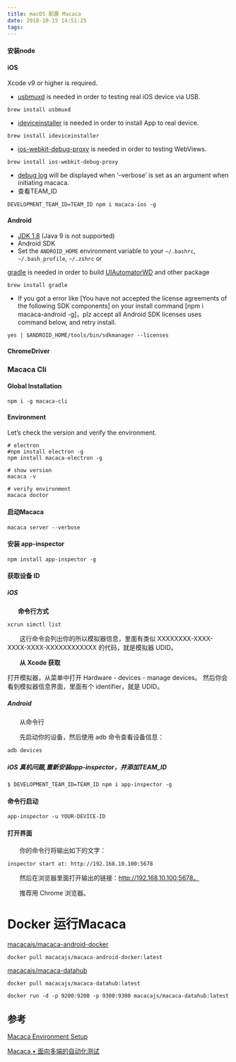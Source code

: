 ```yaml
---
title: macOS 配置 Macaca
date: 2018-10-15 14:51:25
tags:
---
```


#### **安装node**

#### **iOS**

Xcode v9 or higher is required.

- [usbmuxd](https://github.com/libimobiledevice/usbmuxd) is needed in order to testing real iOS device via USB.

```shell
brew install usbmuxd
```

- [ideviceinstaller](https://github.com/libimobiledevice/ideviceinstaller) is needed in order to install App to real device.

```shell
brew install ideviceinstaller
```

- [ios-webkit-debug-proxy](https://github.com/google/ios-webkit-debug-proxy) is needed in order to testing WebViews.

```shell
brew install ios-webkit-debug-proxy
```

- [debug log](https://github.com/macacajs/XCTestWD/blob/master/README.md#43-debug-info) will be displayed when ‘–verbose’ is set as an argument when initiating macaca.
- 查看TEAM_ID

```shell
DEVELOPMENT_TEAM_ID=TEAM_ID npm i macaca-ios -g
```



#### Android

- [JDK 1.8](http://www.oracle.com/technetwork/java/javase/downloads/jdk8-downloads-2133151.html) (Java 9 is not supported)
- Android SDK
- Set the `ANDROID_HOME` environment variable to your `~/.bashrc`, `~/.bash_profile`, `~/.zshrc` or 

[gradle](https://gradle.org/) is needed in order to build [UIAutomatorWD](https://github.com/macacajs/UIAutomatorWD) and other package

```shell
brew install gradle
```

- If you got a error like [You have not accepted the license agreements of the following SDK components] on your install command [npm i macaca-android -g]，plz accept all Android SDK licenses uses command below, and retry install.

```shell
yes | $ANDROID_HOME/tools/bin/sdkmanager --licenses
```

#### ChromeDriver

### Macaca Cli

#### Global Installation

```shell
npm i -g macaca-cli
```

#### Environment

Let’s check the version and verify the environment.

```shell
# electron
#npm install electron -g
npm install macaca-electron -g

# show version
macaca -v

# verify environment
macaca doctor
```

#### 启动Macaca

```shell
macaca server --verbose
```



#### 安装 app-inspector

```shell
npm install app-inspector -g
```



#### 获取设备 ID

##### iOS

      **命令行方式**

```shell
xcrun simctl list
```

       这行命令会列出你的所以模拟器信息，里面有类似 XXXXXXXX-XXXX-XXXX-XXXX-XXXXXXXXXXXX 的代码，就是模拟器 UDID。

       **从 Xcode 获取**

打开模拟器，从菜单中打开 Hardware - devices - manage devices。 然后你会看到模拟器信息界面，里面有个 identifier，就是 UDID。

##### Android

       从命令行

       先启动你的设备，然后使用 adb 命令查看设备信息：

```shell
adb devices
```

##### iOS 真机问题,重新安装app-inspector，并添加TEAM_ID

```shell
$ DEVELOPMENT_TEAM_ID=TEAM_ID npm i app-inspector -g
```

#### 命令行启动

```shell
app-inspector -u YOUR-DEVICE-ID
```

#### 打开界面

       你的命令行将输出如下的文字：

```shell
inspector start at: http://192.168.10.100:5678
```

       然后在浏览器里面打开输出的链接：http://192.168.10.100:5678。

       推荐用 Chrome 浏览器。

# Docker 运行Macaca

[macacajs/macaca-android-docker](https://hub.docker.com/r/macacajs/macaca-android-docker/tags)

```shell
docker pull macacajs/macaca-android-docker:latest
```

[macacajs/macaca-datahub](https://hub.docker.com/r/macacajs/macaca-datahub)

```shell
docker pull macacajs/macaca-datahub:latest
```

```shell
docker run -d -p 9200:9200 -p 9300:9300 macacajs/macaca-datahub:latest
```

## 参考

[Macaca Environment Setup](https://macacajs.github.io/environment-setup)

[Macaca • 面向多端的自动化测试](https://macacajs.github.io/zh/run-with-docker#%E4%BD%BF%E7%94%A8-docker)